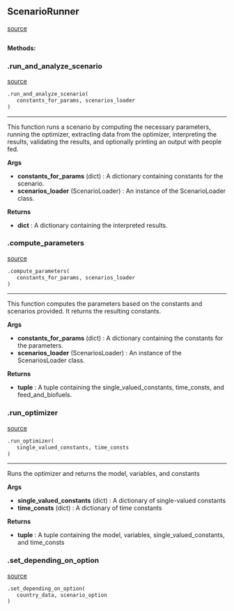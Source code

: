 #


## ScenarioRunner
[source](https://github.com/allfed/allfed-integrated-model/blob/master/src/scenarios/run_scenario.py/#L19)
```python 

```




**Methods:**


### .run_and_analyze_scenario
[source](https://github.com/allfed/allfed-integrated-model/blob/master/src/scenarios/run_scenario.py/#L23)
```python
.run_and_analyze_scenario(
   constants_for_params, scenarios_loader
)
```

---
This function runs a scenario by computing the necessary parameters, running the optimizer,
extracting data from the optimizer, interpreting the results, validating the results, and
optionally printing an output with people fed.


**Args**

* **constants_for_params** (dict) : A dictionary containing constants for the scenario.
* **scenarios_loader** (ScenarioLoader) : An instance of the ScenarioLoader class.


**Returns**

* **dict**  : A dictionary containing the interpreted results.


### .compute_parameters
[source](https://github.com/allfed/allfed-integrated-model/blob/master/src/scenarios/run_scenario.py/#L76)
```python
.compute_parameters(
   constants_for_params, scenarios_loader
)
```

---
This function computes the parameters based on the constants and scenarios provided.
It returns the resulting constants.


**Args**

* **constants_for_params** (dict) : A dictionary containing the constants for the parameters.
* **scenarios_loader** (ScenariosLoader) : An instance of the ScenariosLoader class.


**Returns**

* **tuple**  : A tuple containing the single_valued_constants, time_consts, and feed_and_biofuels.


### .run_optimizer
[source](https://github.com/allfed/allfed-integrated-model/blob/master/src/scenarios/run_scenario.py/#L103)
```python
.run_optimizer(
   single_valued_constants, time_consts
)
```

---
Runs the optimizer and returns the model, variables, and constants


**Args**

* **single_valued_constants** (dict) : A dictionary of single-valued constants
* **time_consts** (dict) : A dictionary of time constants


**Returns**

* **tuple**  : A tuple containing the model, variables, single_valued_constants, and time_consts


### .set_depending_on_option
[source](https://github.com/allfed/allfed-integrated-model/blob/master/src/scenarios/run_scenario.py/#L150)
```python
.set_depending_on_option(
   country_data, scenario_option
)
```

